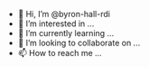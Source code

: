 - 👋 Hi, I’m @byron-hall-rdi
- 👀 I’m interested in ...
- 🌱 I’m currently learning ...
- 💞️ I’m looking to collaborate on ...
- 📫 How to reach me ...

<!---
byron-hall-rdi/byron-hall-rdi is a ✨ special ✨ repository because its `README.md` (this file) appears on your GitHub profile.
You can click the Preview link to take a look at your changes.
--->
